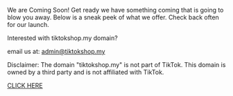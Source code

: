 We are Coming Soon!
Get ready we have something coming that is going to blow you away. Below is a sneak peek of what we offer. Check back often for our launch.

Interested with tiktokshop.my domain?

email us at: admin@tiktokshop.my 

Disclaimer: The domain "tiktokshop.my" is not part of TikTok. This domain is owned by a third party and is not affiliated with TikTok. 

[CLICK HERE](https://www.tiktok.my/info)
